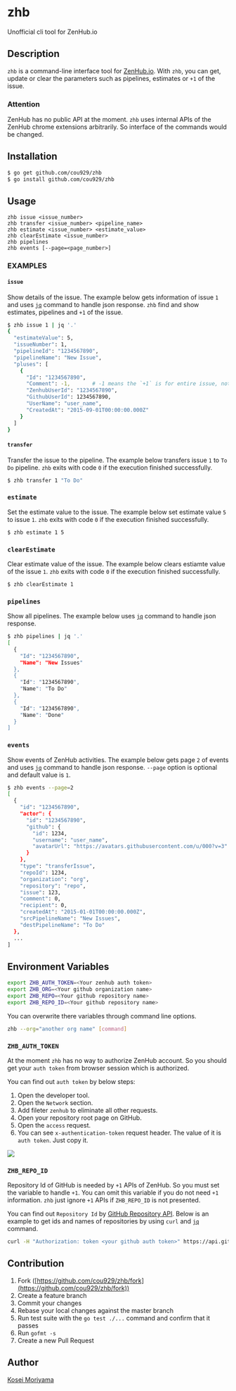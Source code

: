 # zhb

Unofficial cli tool for ZenHub.io

## Description

`zhb` is a command-line interface tool for [ZenHub.io](http://zenhub.io/). With `zhb`, you can get, update or clear the parameters such as pipelines, estimates or `+1` of the issue.

### Attention

ZenHub has no public API at the moment. `zhb` uses internal APIs of the ZenHub chrome extensions arbitrarily. So interface of the commands would be changed.

## Installation

```sh
$ go get github.com/cou929/zhb
$ go install github.com/cou929/zhb
```

## Usage

```
zhb issue <issue_number>
zhb transfer <issue_number> <pipeline_name>
zhb estimate <issue_number> <estimate_value>
zhb clearEstimate <issue_number>
zhb pipelines
zhb events [--page=<page_number>]
```

### EXAMPLES

#### `issue`

Show details of the issue. The example below gets information of issue `1` and uses [`jq`](https://stedolan.github.io/jq/) command to handle json response. `zhb` find and show estimates, pipelines and `+1` of the issue.

```sh
$ zhb issue 1 | jq '.'
{
  "estimateValue": 5,
  "issueNumber": 1,
  "pipelineId": "1234567890",
  "pipelineName": "New Issue",
  "pluses": [
    {
      "Id": "1234567890",
      "Comment": -1,       # -1 means the `+1` is for entire issue, not for specific comment
      "ZenhubUserId": "1234567890",
      "GithubUserId": 1234567890,
      "UserName": "user_name",
      "CreatedAt": "2015-09-01T00:00:00.000Z"
    }
  ]
}
```

#### `transfer`

Transfer the issue to the pipeline. The example below transfers issue `1` to `To Do` pipeline. `zhb` exits with code `0` if the execution finished successfully.

```sh
$ zhb transfer 1 "To Do"
```

### `estimate`

Set the estimate value to the issue. The example below set estimate value `5` to issue `1`. `zhb` exits with code `0` if the execution finished successfully.

```sh
$ zhb estimate 1 5
```

### `clearEstimate`

Clear estimate value of the issue. The example below clears estiamte value of the issue `1`. `zhb` exits with code `0` if the execution finished successfully.

```sh
$ zhb clearEstimate 1
```

### `pipelines`

Show all pipelines. The example below uses [`jq`](https://stedolan.github.io/jq/) command to handle json response.

```sh
$ zhb pipelines | jq '.'
[
  {
    "Id": "1234567890",
    "Name": "New Issues"
  },
  {
    "Id": "1234567890",
    "Name": "To Do"
  },
  {
    "Id": "1234567890",
    "Name": "Done"
  }
]
```

### `events`

Show events of ZenHub activities. The example below gets page `2` of events and uses [`jq`](https://stedolan.github.io/jq/) command to handle json response. `--page` option is optional and default value is `1`.

```sh
$ zhb events --page=2
[
  {
    "id": "1234567890",
    "actor": {
      "id": "1234567890",
      "github": {
        "id": 1234,
        "username": "user_name",
        "avatarUrl": "https://avatars.githubusercontent.com/u/000?v=3"
      }
    },
    "type": "transferIssue",
    "repoId": 1234,
    "organization": "org",
    "repository": "repo",
    "issue": 123,
    "comment": 0,
    "recipient": 0,
    "createdAt": "2015-01-01T00:00:00.000Z",
    "srcPipelineName": "New Issues",
    "destPipelineName": "To Do"
  },
  ...
]
```

## Environment Variables

```sh
export ZHB_AUTH_TOKEN=<Your zenhub auth token>
export ZHB_ORG=<Your github organization name>
export ZHB_REPO=<Your github repository name>
export ZHB_REPO_ID=<Your github repository name>
```

You can overwrite there variables through command line options.

```sh
zhb --org="another org name" [command]
```

### `ZHB_AUTH_TOKEN`

At the moment `zhb` has no way to authorize ZenHub account. So you should get your `auth token` from browser session which is authorized.

You can find out `auth token` by below steps:

1. Open the developer tool.
1. Open the `Network` section.
1. Add fileter `zenhub` to eliminate all other requests.
1. Open your repository root page on GitHub.
1. Open the `access` request.
1. You can see `x-authentication-token` request header. The value of it is `auth token`. Just copy it.

![](https://raw.githubusercontent.com/wiki/cou929/zhb/images/token-header.png)

### `ZHB_REPO_ID`

Repository Id of GitHub is needed by `+1` APIs of ZenHub. So you must set the variable to handle `+1`. You can omit this variable if you do not need `+1` information. `zhb` just ignore `+1` APIs if `ZHB_REPO_ID` is not presented.

You can find out `Repository Id` by [GitHub Repository API](https://developer.github.com/v3/repos/). Below is an example to get ids and names of repositories by using `curl` and [`jq`](https://stedolan.github.io/jq/) command.

```sh
curl -H "Authorization: token <your github auth token>" https://api.github.com/orgs/<your_org>/repos | jq '.[] | {id, name}'
```

## Contribution

1. Fork ([https://github.com/cou929/zhb/fork](https://github.com/cou929/zhb/fork))
1. Create a feature branch
1. Commit your changes
1. Rebase your local changes against the master branch
1. Run test suite with the `go test ./...` command and confirm that it passes
1. Run `gofmt -s`
1. Create a new Pull Request

## Author

[Kosei Moriyama](https://github.com/cou929)
